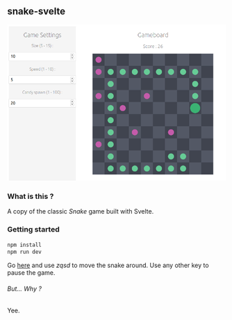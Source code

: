 ## snake-svelte

![image-20200925205258595](./preview.png)

### What is this ?

A copy of the classic *Snake* game built with Svelte.

### Getting started

```bash
npm install
npm run dev
```
Go [here](http://localhost:5000) and use *zqsd* to move the snake around. Use any other key to pause the game.





###### But... Why ?

Yee.
